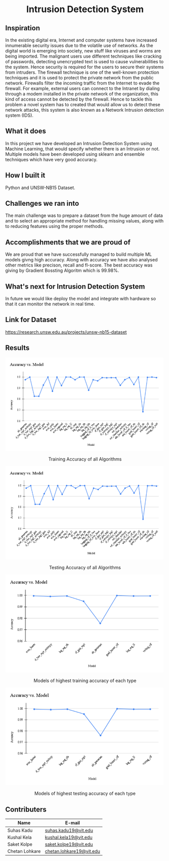 <h1 align="center">Intrusion Detection System</h1>

## Inspiration

 In the existing digital era, Internet and computer systems have increased innumerable security issues due to the volatile use of networks. As the digital world is emerging into society, new stuff like viruses and worms are being imported. The malignant users use different techniques like cracking of passwords, detecting unencrypted text is used to cause vulnerabilities to the system. Hence security is required for the users to secure their systems from intruders. The firewall technique is one of the well-known protection techniques and it is used to protect the private network from the public network. Firewalls filter the incoming traffic from the Internet to evade the firewall. For example, external users can connect to the Intranet by dialing through a modem installed in the private network of the organization, this kind of access cannot be detected by the firewall. Hence to tackle this problem a novel system has to created that would allow us to detect these network attacks, this system is also known as a Network Intrusion detection system (IDS).

## What it does

In this project we have developed an Intrusion Detection System using Machine Learning, that would specify whether there is an Intrusion or not. Multiple models have been developed using sklearn and ensemble techniques which have very good accuracy. 

## How I built it

Python and UNSW-NB15 Dataset.

## Challenges we ran into

The main challenge was to prepare a dataset from the huge amount of data and to select an appropriate method for handling missing values, along with to reducing features using the proper methods. 

## Accomplishments that we are proud of

We are proud that we have successfully managed to build multiple ML models givng high accuracy. Along with accuracy we have also analysed other metrics like precison, recall and fl-score. The best accuracy was giving by Gradient Bossting Algoritm which is 99.98%.

## What's next for Intrusion Detection System

In future we would like deploy the model and integrate with hardware so that it can monitor the network in real time.

## Link for Dataset

https://research.unsw.edu.au/projects/unsw-nb15-dataset 

## Results

<img src="./training_accuracy_graph.png" width="500">
<p align="center">Training Accuracy of all Algorithms</p>

<img src="./testing_accuracy_graph.png" width="500">
<p align="center">Testing Accuracy of all Algorithms</p>

<img src="./best_training_accuracy_graph.png" width="500">  
<p align="center">Models of highest training accuracy of each type</p>

<img src="./best_test_accuracy_graph.png" width="500">  
<p align="center">Models of highest testing accuracy of each type</p> 



## Contributers

| Name          | E-mail |
| ------------- | ------------- |
| Suhas Kadu  |  suhas.kadu19@vit.edu   |
| Kushal Kela  | kushal.kela19@vit.edu  |
| Saket Kolpe  | saket.kolpe19@vit.edu   |
| Chetan Lohkare  | chetan.lohkare19@vit.edu  |

